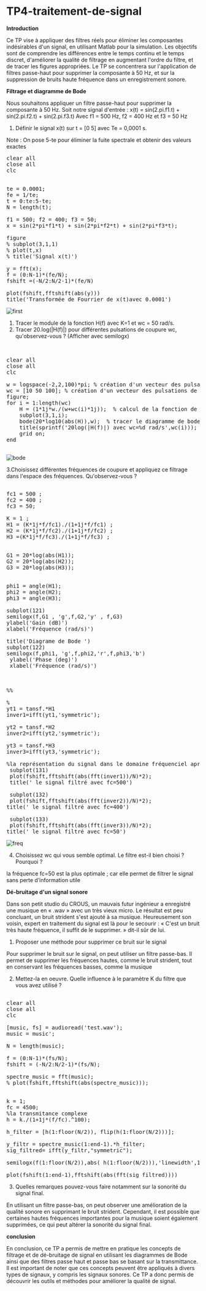 # TP4-traitement-de-signal

**Introduction**

Ce TP vise à appliquer des filtres réels pour éliminer les composantes indésirables d'un signal, en utilisant Matlab pour la simulation. Les objectifs sont de comprendre les différences entre le temps continu et le temps discret, d'améliorer la qualité de filtrage en augmentant l'ordre du filtre, et de tracer les figures appropriées. Le TP se concentrera sur l'application de filtres passe-haut pour supprimer la composante à 50 Hz, et sur la suppression de bruits haute fréquence dans un enregistrement sonore.

**Filtrage et diagramme de Bode**

Nous souhaitons appliquer un filtre passe-haut pour supprimer la composante à 50 Hz. 
Soit notre signal d'entrée : x(t) = sin(2.pi.f1.t) + sin(2.pi.f2.t) + sin(2.pi.f3.t) Avec f1 = 500 Hz, f2 = 400 Hz et f3 = 50 Hz 

1.	Définir le signal x(t) sur t = [0 5] avec Te = 0,0001 s.

Note : On pose 5-te pour éliminer la fuite spectrale et obtenir des valeurs exactes

<pre>
clear all
close all
clc


te = 0.0001;
fe = 1/te;
t = 0:te:5-te;
N = length(t);

f1 = 500; f2 = 400; f3 = 50;
x = sin(2*pi*f1*t) + sin(2*pi*f2*t) + sin(2*pi*f3*t);

figure
% subplot(3,1,1)
% plot(t,x)
% title('Signal x(t)')

y = fft(x);
f = (0:N-1)*(fe/N);
fshift =(-N/2:N/2-1)*(fe/N)

plot(fshift,fftshift(abs(y)))
title('Transformée de Fourrier de x(t)avec 0.0001')
</pre>
![first](https://user-images.githubusercontent.com/86806375/215273979-c13d1d5c-982c-4291-919d-5117c3204c71.JPG)


1. Tracer le module de la fonction H(f) avec K=1 et wc = 50 rad/s. 
2. Tracer 20.log(|H(f)|) pour différentes pulsations de coupure wc, qu'observez-vous ? (Afficher avec semilogx)

<pre>


clear all
close all
clc
 
w = logspace(-2,2,100)*pi; % création d'un vecteur des pulsations 
wc = [10 50 100]; % création d'un vecteur des pulsations de coupure
figure;
for i = 1:length(wc)
    H = (1*1j*w./(w+wc(i)*1j));  % calcul de la fonction de transfert
    subplot(3,1,i);
    bode(20*log10(abs(H)),w);  % tracer le diagramme de bode de 20.log(|H(f)|)
    title(sprintf('20log(|H(f)|) avec wc=%d rad/s',wc(i)));
    grid on;
end

</pre>

![bode](https://user-images.githubusercontent.com/86806375/215274054-8e9dbd58-a52c-4fa0-a777-b18c752e6a6d.JPG)

3.Choisissez différentes fréquences de coupure et appliquez ce filtrage dans l'espace des fréquences. Qu'observez-vous ?
<pre>

fc1 = 500 ; 
fc2 = 400 ;
fc3 = 50;

K = 1 ; 
H1 = (K*1j*f/fc1)./(1+1j*f/fc1) ;
H2 = (K*1j*f/fc2)./(1+1j*f/fc2) ; 
H3 =(K*1j*f/fc3)./(1+1j*f/fc3) ;


G1 = 20*log(abs(H1));
G2 = 20*log(abs(H2));
G3 = 20*log(abs(H3));


phi1 = angle(H1);
phi2 = angle(H2); 
phi3 = angle(H3);

subplot(121)
semilogx(f,G1 , 'g',f,G2,'y' , f,G3)
ylabel('Gain (dB)')
xlabel('Fréquence (rad/s)')
 
title('Diagrame de Bode ')
subplot(122)
semilogx(f,phi1, 'g',f,phi2,'r',f,phi3,'b')
 ylabel('Phase (deg)') 
 xlabel('Fréquence (rad/s)')
 


%%

%
yt1 = tansf.*H1
inver1=ifft(yt1,'symmetric');

yt2 = tansf.*H2
inver2=ifft(yt2,'symmetric');

yt3 = tansf.*H3
inver3=ifft(yt3,'symmetric');

%la représentation du signal dans le domaine fréquenciel aprés le fitrage 
 subplot(131)
 plot(fshift,fftshift(abs(fft(inver1))/N)*2);
 title(' le signal filtré avec fc=500')

 subplot(132)
 plot(fshift,fftshift(abs(fft(inver2))/N)*2);
title(' le signal filtré avec fc=400')

 subplot(133)
 plot(fshift,fftshift(abs(fft(inver3))/N)*2);
title(' le signal filtré avec fc=50')
</pre>
![freq](https://user-images.githubusercontent.com/86806375/215274063-47dcf824-421a-47d1-ae2f-45ad060dd990.JPG)


4. Choisissez wc qui vous semble optimal. Le filtre est-il bien choisi ? Pourquoi ?

la fréquence fc=50 est la plus optimale ; car elle permet de filtrer le signal sans perte d’information utile

**Dé-bruitage d'un signal sonore**

Dans son petit studio du CROUS, un mauvais futur ingénieur a enregistré une musique en « .wav » avec un très vieux micro. Le résultat est peu concluant, un bruit strident s'est ajouté à sa musique. Heureusement son voisin, expert en traitement du signal est là pour le secourir : « C'est un bruit très haute fréquence, il suffit de le supprimer. » dit-il sûr de lui. 

1.	Proposer une méthode pour supprimer ce bruit sur le signal

Pour supprimer le bruit sur le signal, on peut utiliser un filtre passe-bas. Il permet de supprimer les fréquences hautes, comme le bruit strident, tout en conservant les fréquences basses, comme la musique

2.	Mettez-la en oeuvre. Quelle influence à le paramètre K du filtre que vous avez utilisé ?
<pre>

clear all
close all
clc

[music, fs] = audioread('test.wav');
music = music';

N = length(music);

f = (0:N-1)*(fs/N);
fshift = (-N/2:N/2-1)*(fs/N);

spectre_music = fft(music);
% plot(fshift,fftshift(abs(spectre_music)));


k = 1;
fc = 4500;
%la transmitance complexe 
h = k./(1+1j*(f/fc).^100);

h_filter = [h(1:floor(N/2)), flip(h(1:floor(N/2)))];

y_filtr = spectre_music(1:end-1).*h_filter;
sig_filtred= ifft(y_filtr,"symmetric");

semilogx(f(1:floor(N/2)),abs( h(1:floor(N/2))),'linewidth',1.5)

plot(fshift(1:end-1),fftshift(abs(fft(sig_filtred))))
</pre>


3.	Quelles remarques pouvez-vous faire notamment sur la sonorité du signal final.

En utilisant un filtre passe-bas, on peut observer une amélioration de la qualité sonore en supprimant le bruit strident. Cependant, il est possible que certaines hautes fréquences importantes pour la musique soient également supprimées, ce qui peut altérer la sonorité du signal final.

**conclusion**

En conclusion, ce TP a permis de mettre en pratique les concepts de filtrage et de dé-bruitage de signal en utilisant les diagrammes de Bode ainsi que des filtres passe haut et passe bas se basant sur la transmittance. Il est important de noter que ces concepts peuvent être appliqués à divers types de signaux, y compris les signaux sonores. Ce TP a donc permis de découvrir les outils et méthodes pour améliorer la qualité de signal.
